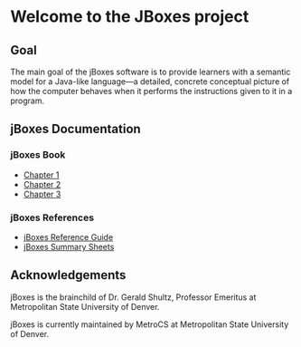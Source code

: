 # Welcome to the JBoxes project

## Goal

The main goal of the jBoxes software is to provide learners with a semantic model for a Java-like language—a detailed, concrete conceptual picture of how the computer behaves when it performs the instructions given to it in a program.

## jBoxes Documentation

### jBoxes Book

- [Chapter 1](jBoxesBook/pdf/ch1.pdf)
- [Chapter 2](jBoxesBook/pdf/ch2.pdf)
- [Chapter 3](jBoxesBook/pdf/ch3.pdf)

### jBoxes References

- [jBoxes Reference Guide](jBoxesReferences/pdf/refguide.pdf)
- [jBoxes Summary Sheets](jBoxesReferences/pdf/summary.pdf)



## Acknowledgements

jBoxes is the brainchild of Dr. Gerald Shultz, Professor Emeritus at Metropolitan State University of Denver.

jBoxes is currently maintained by MetroCS at Metropolitan State University of Denver.
